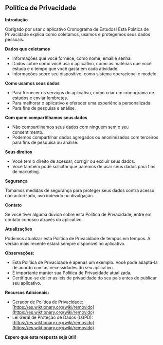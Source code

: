 ## Política de Privacidade

**Introdução**

Obrigado por usar o aplicativo Cronograma de Estudos! Esta Política de Privacidade explica como coletamos, usamos e protegemos seus dados pessoais.

**Dados que coletamos**

* Informações que você fornece, como nome, email e senha.
* Dados sobre como você usa o aplicativo, como as matérias que você estuda e o tempo que você gasta em cada atividade.
* Informações sobre seu dispositivo, como sistema operacional e modelo.

**Como usamos seus dados**

* Para fornecer os serviços do aplicativo, como criar um cronograma de estudos e enviar lembretes.
* Para melhorar o aplicativo e oferecer uma experiência personalizada.
* Para fins de pesquisa e análise.

**Com quem compartilhamos seus dados**

* Não compartilhamos seus dados com ninguém sem o seu consentimento.
* Podemos compartilhar dados agregados ou anonimizados com terceiros para fins de pesquisa ou análise.

**Seus direitos**

* Você tem o direito de acessar, corrigir ou excluir seus dados.
* Você também pode solicitar que paremos de usar seus dados para fins de marketing.

**Segurança**

Tomamos medidas de segurança para proteger seus dados contra acesso não autorizado, uso indevido ou divulgação.

**Contato**

Se você tiver alguma dúvida sobre esta Política de Privacidade, entre em contato conosco através do aplicativo.

**Atualizações**

Podemos atualizar esta Política de Privacidade de tempos em tempos. A versão mais recente estará sempre disponível no aplicativo.

**Observações:**

* Esta Política de Privacidade é apenas um exemplo. Você pode adaptá-la de acordo com as necessidades do seu aplicativo.
* É importante manter sua Política de Privacidade atualizada.
* Certifique-se de ler as leis de privacidade do seu país antes de publicar seu aplicativo.

**Recursos Adicionais:**

* Gerador de Política de Privacidade: [https://es.wiktionary.org/wiki/removido](https://es.wiktionary.org/wiki/removido)
* Lei Geral de Proteção de Dados (LGPD): [https://es.wiktionary.org/wiki/removido](https://es.wiktionary.org/wiki/removido)

**Espero que esta resposta seja útil!**
